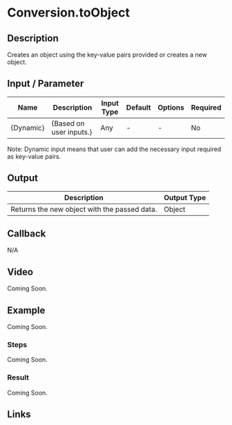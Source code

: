 # Conversion.toObject

## Description

Creates an object using the key-value pairs provided or creates a new object.

## Input / Parameter

| Name | Description | Input Type | Default | Options | Required |
| ------ | ------ | ------ | ------ | ------ | ------ |
| {Dynamic} | {Based on user inputs.} | Any | - | - | No |

Note: Dynamic input means that user can add the necessary input required as key-value pairs.

## Output   

| Description | Output Type |
| ------ | ------ |
| Returns the new object with the passed data. | Object |

## Callback

N/A

## Video

Coming Soon.

## Example

Coming Soon.

### Steps

Coming Soon.

### Result

Coming Soon.

## Links